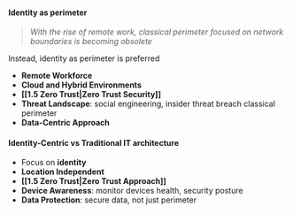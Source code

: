 #### Identity as perimeter
>*With the rise of remote work, classical perimeter focused on network boundaries is becoming obsolete*

Instead, identity as perimeter is preferred 

- **Remote Workforce**
- **Cloud and Hybrid Environments**
- **[[1.5 Zero Trust|Zero Trust Security]]**
- **Threat Landscape**: social engineering, insider threat breach classical perimeter
- **Data-Centric Approach**

#### Identity-Centric vs Traditional IT architecture
- Focus on **identity**
- **Location Independent**
- **[[1.5 Zero Trust|Zero Trust Approach]]**
- **Device Awareness**: monitor devices health, security posture
- **Data Protection**: secure data, not just perimeter
